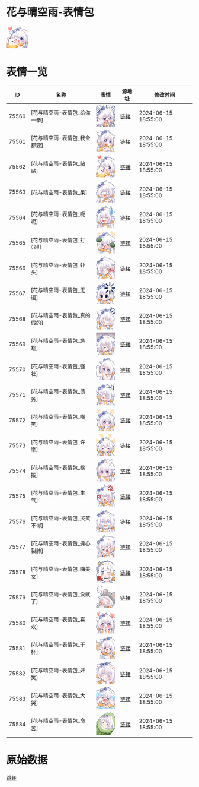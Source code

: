 # 花与晴空雨-表情包

<img src="./cover.png" height="60" alt="cover" />

# 表情一览

|ID|名称|表情|源地址|修改时间|
|----|----|----|----|----|
|75560|[花与晴空雨-表情包_给你一拳]|<img src="./pic/075560_%5B花与晴空雨-表情包_给你一拳%5D.png" height="60" alt="给你一拳"/>|[链接](https://i0.hdslb.com/bfs/garb/fc582410c67984fa4119e801368462751ef80e86.png)|2024-06-15 18:55:00|
|75561|[花与晴空雨-表情包_我全都要]|<img src="./pic/075561_%5B花与晴空雨-表情包_我全都要%5D.png" height="60" alt="我全都要"/>|[链接](https://i0.hdslb.com/bfs/garb/6072802b30333a8d0616eeb8ba7df52375bfdce8.png)|2024-06-15 18:55:00|
|75562|[花与晴空雨-表情包_贴贴]|<img src="./pic/075562_%5B花与晴空雨-表情包_贴贴%5D.png" height="60" alt="贴贴"/>|[链接](https://i0.hdslb.com/bfs/garb/3664f1ddbe07f8fa8b12e84e39887e340c32fb80.png)|2024-06-15 18:55:00|
|75563|[花与晴空雨-表情包_呆]|<img src="./pic/075563_%5B花与晴空雨-表情包_呆%5D.png" height="60" alt="呆"/>|[链接](https://i0.hdslb.com/bfs/garb/beea0f9ef38f745c23fb320186a6ee09959da14f.png)|2024-06-15 18:55:00|
|75564|[花与晴空雨-表情包_呃呃]|<img src="./pic/075564_%5B花与晴空雨-表情包_呃呃%5D.png" height="60" alt="呃呃"/>|[链接](https://i0.hdslb.com/bfs/garb/f82c7d8417d8dfcab98f2a3721e5aaec8f75a937.png)|2024-06-15 18:55:00|
|75565|[花与晴空雨-表情包_打call]|<img src="./pic/075565_%5B花与晴空雨-表情包_打call%5D.png" height="60" alt="打call"/>|[链接](https://i0.hdslb.com/bfs/garb/f9c0f822b15cce7b109b8a78a540dbf5aef8bf73.png)|2024-06-15 18:55:00|
|75566|[花与晴空雨-表情包_虾头]|<img src="./pic/075566_%5B花与晴空雨-表情包_虾头%5D.png" height="60" alt="虾头"/>|[链接](https://i0.hdslb.com/bfs/garb/df9794648769ffdc4f1b5b5a68a4480b26f0c541.png)|2024-06-15 18:55:00|
|75567|[花与晴空雨-表情包_无语]|<img src="./pic/075567_%5B花与晴空雨-表情包_无语%5D.png" height="60" alt="无语"/>|[链接](https://i0.hdslb.com/bfs/garb/2e7132fb331f89486c9b69835798c4671ce70299.png)|2024-06-15 18:55:00|
|75568|[花与晴空雨-表情包_真的假的]|<img src="./pic/075568_%5B花与晴空雨-表情包_真的假的%5D.png" height="60" alt="真的假的"/>|[链接](https://i0.hdslb.com/bfs/garb/47a6b1c1bffaa0c01d409e5145c342a9eedefd1e.png)|2024-06-15 18:55:00|
|75569|[花与晴空雨-表情包_尴尬]|<img src="./pic/075569_%5B花与晴空雨-表情包_尴尬%5D.png" height="60" alt="尴尬"/>|[链接](https://i0.hdslb.com/bfs/garb/30724cb1bf2e58a5aa5d291e31eb5eeafed43395.png)|2024-06-15 18:55:00|
|75570|[花与晴空雨-表情包_强壮]|<img src="./pic/075570_%5B花与晴空雨-表情包_强壮%5D.png" height="60" alt="强壮"/>|[链接](https://i0.hdslb.com/bfs/garb/c23838f28c35cfe66bbc96f0bc58dfc71655431a.png)|2024-06-15 18:55:00|
|75571|[花与晴空雨-表情包_债务]|<img src="./pic/075571_%5B花与晴空雨-表情包_债务%5D.png" height="60" alt="债务"/>|[链接](https://i0.hdslb.com/bfs/garb/68333ec9aeb7135a93a8fb8b8a8f48b58c7cda75.png)|2024-06-15 18:55:00|
|75572|[花与晴空雨-表情包_嘲笑]|<img src="./pic/075572_%5B花与晴空雨-表情包_嘲笑%5D.png" height="60" alt="嘲笑"/>|[链接](https://i0.hdslb.com/bfs/garb/eef5eb5691cb0a6dff2fb36f797f8f1c6dfad72e.png)|2024-06-15 18:55:00|
|75573|[花与晴空雨-表情包_许愿]|<img src="./pic/075573_%5B花与晴空雨-表情包_许愿%5D.png" height="60" alt="许愿"/>|[链接](https://i0.hdslb.com/bfs/garb/263982d11ba2b9c07b538ffc04f0d146a5aa7e5c.png)|2024-06-15 18:55:00|
|75574|[花与晴空雨-表情包_挨揍]|<img src="./pic/075574_%5B花与晴空雨-表情包_挨揍%5D.png" height="60" alt="挨揍"/>|[链接](https://i0.hdslb.com/bfs/garb/500da1a665ca372b7a5e899457785e3669d66b8c.png)|2024-06-15 18:55:00|
|75575|[花与晴空雨-表情包_生气]|<img src="./pic/075575_%5B花与晴空雨-表情包_生气%5D.png" height="60" alt="生气"/>|[链接](https://i0.hdslb.com/bfs/garb/50a271d8141b96e7fc98d94008b9305602b956cc.png)|2024-06-15 18:55:00|
|75576|[花与晴空雨-表情包_哭笑不得]|<img src="./pic/075576_%5B花与晴空雨-表情包_哭笑不得%5D.png" height="60" alt="哭笑不得"/>|[链接](https://i0.hdslb.com/bfs/garb/798be6862dd5b0a1dd554a368d3ef59ea911c1ca.png)|2024-06-15 18:55:00|
|75577|[花与晴空雨-表情包_撕心裂肺]|<img src="./pic/075577_%5B花与晴空雨-表情包_撕心裂肺%5D.png" height="60" alt="撕心裂肺"/>|[链接](https://i0.hdslb.com/bfs/garb/341e332f882a48a6c82efbfa9f5b88d67d8c3cf2.png)|2024-06-15 18:55:00|
|75578|[花与晴空雨-表情包_嗨美女]|<img src="./pic/075578_%5B花与晴空雨-表情包_嗨美女%5D.png" height="60" alt="嗨美女"/>|[链接](https://i0.hdslb.com/bfs/garb/5f827f47f7b05ec869635296868265edc4671f26.png)|2024-06-15 18:55:00|
|75579|[花与晴空雨-表情包_没鱿了]|<img src="./pic/075579_%5B花与晴空雨-表情包_没鱿了%5D.png" height="60" alt="没鱿了"/>|[链接](https://i0.hdslb.com/bfs/garb/b6c3539eac358a33b653c9ce5e3b2b4fc5e64271.png)|2024-06-15 18:55:00|
|75580|[花与晴空雨-表情包_喜欢]|<img src="./pic/075580_%5B花与晴空雨-表情包_喜欢%5D.png" height="60" alt="喜欢"/>|[链接](https://i0.hdslb.com/bfs/garb/d6f80011fbfcf121186c9386b5c65f66193a3d86.png)|2024-06-15 18:55:00|
|75581|[花与晴空雨-表情包_干杯]|<img src="./pic/075581_%5B花与晴空雨-表情包_干杯%5D.png" height="60" alt="干杯"/>|[链接](https://i0.hdslb.com/bfs/garb/b628571fc5a601f7fef346d4db322e5f3d6e89f7.png)|2024-06-15 18:55:00|
|75582|[花与晴空雨-表情包_奸笑]|<img src="./pic/075582_%5B花与晴空雨-表情包_奸笑%5D.png" height="60" alt="奸笑"/>|[链接](https://i0.hdslb.com/bfs/garb/263ce02190682a09c5e550ce17d9f0fe1bafe2ac.png)|2024-06-15 18:55:00|
|75583|[花与晴空雨-表情包_大哭]|<img src="./pic/075583_%5B花与晴空雨-表情包_大哭%5D.png" height="60" alt="大哭"/>|[链接](https://i0.hdslb.com/bfs/garb/e26f81d02f912dd0d1fac6f3e3f65fd86cbb2e36.png)|2024-06-15 18:55:00|
|75584|[花与晴空雨-表情包_命苦]|<img src="./pic/075584_%5B花与晴空雨-表情包_命苦%5D.png" height="60" alt="命苦"/>|[链接](https://i0.hdslb.com/bfs/garb/a37fcff4650a54d39f4919a04d8a852e214ed352.png)|2024-06-15 18:55:00|

# 原始数据

[跳转](./raw.json)

